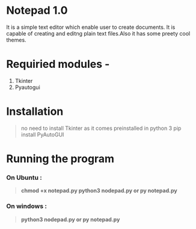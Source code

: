 # Notepad 1.0
It is a simple text editor which enable user to create documents. It is capable of creating and editng plain text files.Also it has some preety cool themes.

# Requiried modules -
  1. Tkinter 
  2. Pyautogui

# Installation
  > no need to install Tkinter as it comes preinstalled in python 3
  > pip install PyAutoGUI
  
# Running the program
  ### On Ubuntu :
  > **chmod +x notepad.py
  > python3 nodepad.py or py notepad.py**
  
  ### On windows :
  > **python3 nodepad.py or py notepad.py**
  
